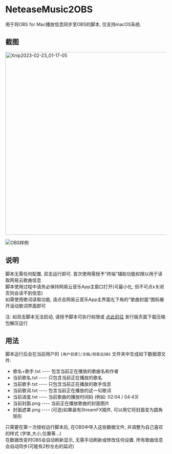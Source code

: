 # NeteaseMusic2OBS
用于将OBS for Mac播放信息同步至OBS的脚本, 仅支持macOS系统.

## 截图 
<img width="570" alt="Xnip2023-02-23_01-17-05" src="https://user-images.githubusercontent.com/16348097/220705745-820c6dd6-8549-4f17-99cc-3171eb00d1d5.png"> 

![OBS样例](https://user-images.githubusercontent.com/16348097/220706430-9ddf68c9-9e6b-4a6b-8b47-b1c2c912ae56.png) 

## 说明
脚本无需任何配置, 双击运行即可. 首次使用需授予"终端"辅助功能权限以用于读取网易云歌曲信息  
脚本使用过程中请务必保持网易云音乐App主窗口打开(可最小化, 但不可点x关闭否则会读不到信息)  
如需使用歌词读取功能, 请点击网易云音乐App主界面左下角的"歌曲封面"图标展开滚动歌词界面即可  

注: 如双击脚本无法启动, 请授予脚本可执行权限或 [点此前往](https://github.com/lihaoyun6/NeteaseMusic2OBS/releases/latest) 发行版页面下载压缩包解压运行  

## 用法
脚本运行后会在当前用户的 `[用户目录]/文稿/网易云OBS` 文件夹中生成如下数据源文件:  

- 歌名+歌手.txt ---- 包含当前正在播放的歌曲名和作者
- 当前歌名.txt ---- 只包含当前正在播放的歌名
- 当前歌手.txt ---- 只包含当前正在播放的歌手信息
- 当前歌词.txt ---- 包含当前正在播放的这一句歌词
- 当前进度.txt ---- 当前歌曲的播放时间码 (例如: 02:04 / 04:43)
- 当前封面.png ---- 当前正在播放歌曲的封面图片
- 封面遮罩.png ---- (可选)如果装有StreamFX插件, 可以用它将封面变为圆角矩形  

只需要在第一次授权运行脚本后, 在OBS中导入这些数据文件, 并调整为自己喜欢的样式 (字体,大小,位置等...)  
在数据改变时OBS会自动刷新显示, 无需手动刷新或修改任何设置. 所有歌曲信息会自动同步(可能有2秒左右的延迟)
